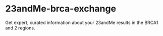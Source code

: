 # 23andMe-brca-exchange
Get expert, curated information about your 23andMe results in the BRCA1 and 2 regions.
